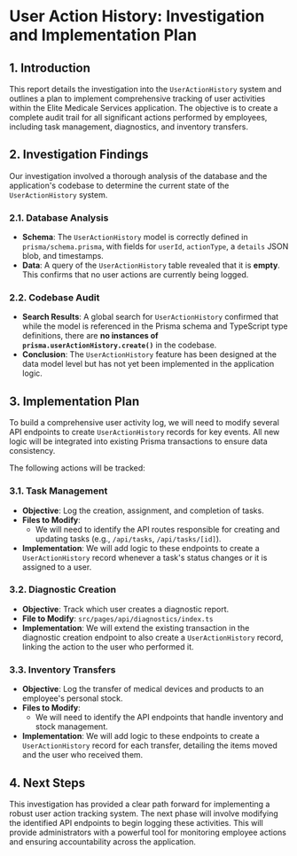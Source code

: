 # User Action History: Investigation and Implementation Plan

## 1. Introduction

This report details the investigation into the `UserActionHistory` system and outlines a plan to implement comprehensive tracking of user activities within the Elite Medicale Services application. The objective is to create a complete audit trail for all significant actions performed by employees, including task management, diagnostics, and inventory transfers.

## 2. Investigation Findings

Our investigation involved a thorough analysis of the database and the application's codebase to determine the current state of the `UserActionHistory` system.

### 2.1. Database Analysis

-   **Schema**: The `UserActionHistory` model is correctly defined in `prisma/schema.prisma`, with fields for `userId`, `actionType`, a `details` JSON blob, and timestamps.
-   **Data**: A query of the `UserActionHistory` table revealed that it is **empty**. This confirms that no user actions are currently being logged.

### 2.2. Codebase Audit

-   **Search Results**: A global search for `UserActionHistory` confirmed that while the model is referenced in the Prisma schema and TypeScript type definitions, there are **no instances of `prisma.userActionHistory.create()`** in the codebase.
-   **Conclusion**: The `UserActionHistory` feature has been designed at the data model level but has not yet been implemented in the application logic.

## 3. Implementation Plan

To build a comprehensive user activity log, we will need to modify several API endpoints to create `UserActionHistory` records for key events. All new logic will be integrated into existing Prisma transactions to ensure data consistency.

The following actions will be tracked:

### 3.1. Task Management

-   **Objective**: Log the creation, assignment, and completion of tasks.
-   **Files to Modify**:
    -   We will need to identify the API routes responsible for creating and updating tasks (e.g., `/api/tasks`, `/api/tasks/[id]`).
-   **Implementation**: We will add logic to these endpoints to create a `UserActionHistory` record whenever a task's status changes or it is assigned to a user.

### 3.2. Diagnostic Creation

-   **Objective**: Track which user creates a diagnostic report.
-   **File to Modify**: `src/pages/api/diagnostics/index.ts`
-   **Implementation**: We will extend the existing transaction in the diagnostic creation endpoint to also create a `UserActionHistory` record, linking the action to the user who performed it.

### 3.3. Inventory Transfers

-   **Objective**: Log the transfer of medical devices and products to an employee's personal stock.
-   **Files to Modify**:
    -   We will need to identify the API endpoints that handle inventory and stock management.
-   **Implementation**: We will add logic to these endpoints to create a `UserActionHistory` record for each transfer, detailing the items moved and the user who received them.

## 4. Next Steps

This investigation has provided a clear path forward for implementing a robust user action tracking system. The next phase will involve modifying the identified API endpoints to begin logging these activities. This will provide administrators with a powerful tool for monitoring employee actions and ensuring accountability across the application.
